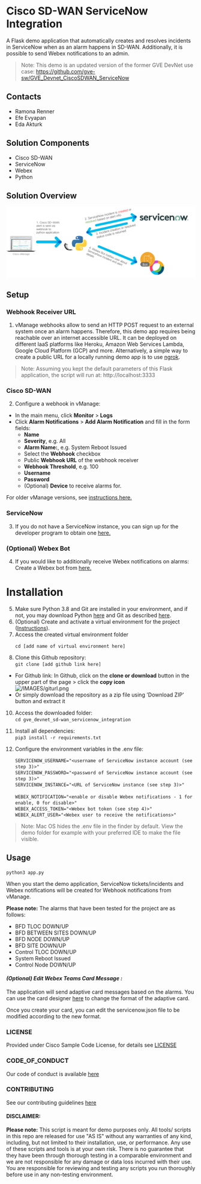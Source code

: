 # Cisco SD-WAN ServiceNow Integration

A Flask demo application that automatically creates and resolves incidents in ServiceNow when as an alarm happens in SD-WAN. Additionally, it is possible to send Webex notifications to an admin.

> Note: This demo is an updated version of the former GVE DevNet use case: https://github.com/gve-sw/GVE_Devnet_CiscoSDWAN_ServiceNow


## Contacts
* Ramona Renner
* Efe Evyapan
* Eda Akturk


## Solution Components
* Cisco SD-WAN
* ServiceNow 
* Webex 
* Python


## Solution Overview
![/IMAGES/image1.PNG](/IMAGES/image1.PNG)


## Setup

### Webhook Receiver URL
1. vManage webhooks allow to send an HTTP POST request to an external system once an alarm happens. Therefore, this demo app requires being reachable over an internet accessible URL. It can be deployed on different IaaS platforms like Heroku, Amazon Web Services Lambda, Google Cloud Platform (GCP) and more. Alternatively, a simple way to create a public URL for a locally running demo app is to use [ngrok](https://ngrok.com/).

> Note: Assuming you kept the default parameters of this Flask application, the script will run at: http://localhost:3333


### Cisco SD-WAN
2. Configure a webhook in vManage:
* In the main menu, click **Monitor** > **Logs**
* Click **Alarm Notifications** > **Add Alarm Notification** and fill in the form fields:
    * **Name**  
    * **Severity**, e.g. All
    * **Alarm Name:**, e.g. System Reboot Issued 
    * Select the **Webhook** checkbox 
    * Public **Webhook URL** of the webhook receiver 
    * **Webhook Threshold**, e.g. 100
    * **Username**
    * **Password**
    * (Optional) **Device** to receive alarms for.

For older vManage versions, see [instructions here.](https://www.cisco.com/c/en/us/support/docs/routers/sd-wan/214615-vmanage-configure-alarm-email-notificat.html)

### ServiceNow   
3. If you do not have a ServiceNow instance, you can sign up for the developer program to obtain one [here.](https://developer.servicenow.com/dev.do)

### (Optional) Webex Bot   
4. If you would like to additionally receive Webex notifications on alarms:   
Create a Webex bot from [here.](https://developer.webex.com/my-apps/new/bot) 


# Installation

5. Make sure Python 3.8 and Git are installed in your environment, and if not, you may download Python [here](https://www.python.org/downloads/) and Git as described [here](https://git-scm.com/book/en/v2/Getting-Started-Installing-Git).
7. (Optional) Create and activate a virtual environment for the project ([Instructions](https://docs.python.org/3/tutorial/venv.html)).
8. Access the created virtual environment folder
    ```
    cd [add name of virtual environment here] 
    ```
9. Clone this Github repository:  
  ```git clone [add github link here]```
  * For Github link: 
      In Github, click on the **clone or download** button in the upper part of the page > click the **copy icon**  
      ![/IMAGES/giturl.png](/IMAGES/giturl.png)
  * Or simply download the repository as a zip file using 'Download ZIP' button and extract it
10. Access the downloaded folder:  
    ```cd gve_devnet_sd-wan_servicenow_integration```

11. Install all dependencies:  
  ```pip3 install -r requirements.txt```


12. Configure the environment variables in the .env file:  
      
    ```
    SERVICENOW_USERNAME="<username of ServiceNow instance account (see step 3)>"
    SERVICENOW_PASSWORD="<password of ServiceNow instance account (see step 3)>"
    SERVICENOW_INSTANCE="<URL of ServiceNow instance (see step 3)>"

    WEBEX_NOTIFICATION="<enable or disable Webex notifications - 1 for enable, 0 for disable>"
    WEBEX_ACCESS_TOKEN="<Webex bot token (see step 4)>"
    WEBEX_ALERT_USER="<Webex user to receive the notifications>"
    ``` 

> Note: Mac OS hides the .env file in the finder by default. View the demo folder for example with your preferred IDE to make the file visible. 


## Usage
```
python3 app.py
```

When you start the demo application, ServiceNow tickets/incidents and Webex notifications will be created for Webhook notifications from vManage. 

<b>Please note:</b> The alarms that have been tested for the project are as follows:
- BFD TLOC DOWN/UP
- BFD BETWEEN SITES DOWN/UP
- BFD NODE DOWN/UP
- BFD SITE DOWN/UP
- Control TLOC DOWN/UP
- System Reboot Issued
- Control Node DOWN/UP


#### *(Optional) Edit Webex Teams Card Message :*
The application will send adaptive card messages based on the alarms. You can use the card designer [here](https://developer.webex.com/buttons-and-cards-designer) to change the format of the adaptive card. 

Once you create your card, you can edit the servicenow.json file to be modified according to the new format. 

### LICENSE

Provided under Cisco Sample Code License, for details see [LICENSE](LICENSE.md)

### CODE_OF_CONDUCT

Our code of conduct is available [here](CODE_OF_CONDUCT.md)

### CONTRIBUTING

See our contributing guidelines [here](CONTRIBUTING.md)

#### DISCLAIMER:
<b>Please note:</b> This script is meant for demo purposes only. All tools/ scripts in this repo are released for use "AS IS" without any warranties of any kind, including, but not limited to their installation, use, or performance. Any use of these scripts and tools is at your own risk. There is no guarantee that they have been through thorough testing in a comparable environment and we are not responsible for any damage or data loss incurred with their use.
You are responsible for reviewing and testing any scripts you run thoroughly before use in any non-testing environment.
